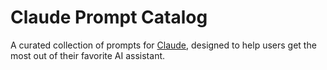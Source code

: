 # Claude Prompt Catalog

A curated collection of prompts for [Claude](https://claude.ai/), designed to help users get the most out of their favorite AI assistant.